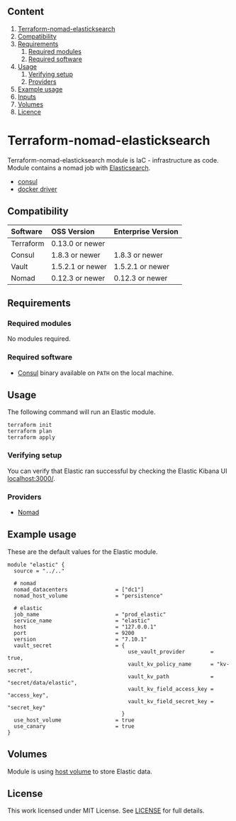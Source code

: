 ## Content
1. [Terraform-nomad-elasticksearch](#terraform-nomad-elasticksearch)
2. [Compatibility](#compatibility)
3. [Requirements](#requirements)
    1. [Required modules](#required-modules)
    2. [Required software](#required-software)
4. [Usage](#usage)
    1. [Verifying setup](#verifying-setup)
    2. [Providers](#providers)
5. [Example usage](#example-usage)
6. [Inputs](#inputs)
7. [Volumes](#volumes)
8. [Licence](#license)

# Terraform-nomad-elasticksearch

Terraform-nomad-elasticksearch module is IaC - infrastructure as code. Module contains a nomad job with [Elasticsearch](https://elastic.co).
- [consul](https://www.consul.io/docs/)
- [docker driver](https://www.nomadproject.io/docs/drivers/docker.html)

## Compatibility
| Software | OSS Version | Enterprise Version |
| :------- | :---------- | :-------- |
| Terraform | 0.13.0 or newer|  |
| Consul | 1.8.3 or newer | 1.8.3 or newer |
| Vault | 1.5.2.1 or newer | 1.5.2.1 or newer |
| Nomad | 0.12.3 or newer | 0.12.3 or newer |

## Requirements

### Required modules
No modules required.

### Required software
- [Consul](https://releases.hashicorp.com/consul/) binary available on `PATH` on the local machine.

## Usage
The following command will run an Elastic module.
```text
terraform init
terraform plan
terraform apply
```
### Verifying setup
You can verify that Elastic ran successful by checking the Elastic Kibana UI [localhost:3000/](http://localhost:3000/).

### Providers
- [Nomad](https://registry.terraform.io/providers/hashicorp/nomad/latest/docs)

## Example usage
These are the default values for the Elastic module.

```hcl
module "elastic" {
  source = "../.."

  # nomad
  nomad_datacenters               = ["dc1"]
  nomad_host_volume               = "persistence"

  # elastic
  job_name                        = "prod_elastic"
  service_name                    = "elastic"
  host                            = "127.0.0.1"
  port                            = 9200
  version                         = "7.10.1"
  vault_secret                    = {
                                      use_vault_provider        = true,
                                      vault_kv_policy_name      = "kv-secret",
                                      vault_kv_path             = "secret/data/elastic",
                                      vault_kv_field_access_key = "access_key",
                                      vault_kv_field_secret_key = "secret_key"
                                    }
  use_host_volume                 = true
  use_canary                      = true 
}
```

## Volumes
Module is using [host volume](https://www.nomadproject.io/docs/job-specification/volume) to store Elastic data.

## License
This work licensed under MIT License. See [LICENSE](./LICENSE) for full details.

